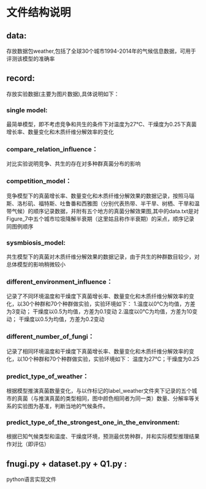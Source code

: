 # 文件结构说明

## data:
存放数据包weather,包括了全球30个城市1994-2014年的气候信息数据，可用于评测该模型的准确率

## record:
存放实验数据(主要为图片数据),具体说明如下：

### single model:
最简单模型，即不考虑竞争和共生的条件下对温度为27℃、干燥度为0.25下真菌增长率、数量变化和木质纤维分解效率的变化

### compare_relation_influence：
对比实验说明竞争、共生的存在对多种群真菌分布的影响

### competition_model：
竞争模型下的真菌增长率、数量变化和木质纤维分解效果的数据记录，按照马瑙斯、洛杉矶、福特斯、吐鲁番和西雅图（分别代表热带、半干旱、树栖、干旱和温带气候）的顺序记录数据，并附有五个地方的真菌分解效果图,其中的data.txt是对Figure_7中五个城市垃圾降解半衰期（这里姑且称作半衰期）的采点，顺序记录同图例顺序

### sysmbiosis_model:
共生模型下的真菌对木质纤维分解效果的数据记录，由于共生的种群数目较少，对总体模型的影响稍微较小

### different_environment_influence：
记录了不同环境温度和干燥度下真菌增长率、数量变化和木质纤维分解效率的变化，以30个种群和70个种群做实验，实验环境如下：
1.温度以0℃为均值，方差为3变动；
  干燥度以0.5为均值，方差为0.1变动
2.温度以0℃为均值，方差为10变动；
  干燥度以0.5为均值，方差为0.2变动

### different_number_of_fungi：
记录了相同环境温度和干燥度下真菌增长率、数量变化和木质纤维分解效率的变化，以10个种群和70个种群做实验，实验环境如下：
温度为27℃；干燥度为0.25

### predict_type_of_weather：
根据模型推演真菌数量变化，与以作标记的label_weather文件夹下记录的五个城市的真菌（与推演真菌的类型相同，图中颜色相同者为同一类）数量、分解率等关系的实验图为基准，判断当地的气候条件。

### predict_type_of_the_strongest_one_in_the_environment:
根据已知气候类型和温度、干燥度环境，预测最优势种群，并和实际模型推理结果作对比（即评估）

## fnugi.py + dataset.py + Q1.py :
python语言实现文件